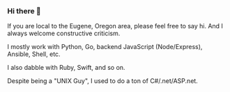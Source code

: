 ### Hi there 👋

If you are local to the Eugene, Oregon area, please feel free to say hi. And I always welcome constructive criticism.

I mostly work with Python, Go, backend JavaScript (Node/Express), Ansible, Shell, etc.

I also dabble with Ruby, Swift, and so on.

Despite being a "UNIX Guy", I used to do a ton of C#/.net/ASP.net.


<!--
**codejake/codejake** is a ✨ _special_ ✨ repository because its `README.md` (this file) appears on your GitHub profile.

Here are some ideas to get you started:

- 🔭 I’m currently working on ...
- 🌱 I’m currently learning ...
- 👯 I’m looking to collaborate on ...
- 🤔 I’m looking for help with ...
- 💬 Ask me about ...
- 📫 How to reach me: ...
- 😄 Pronouns: ...
- ⚡ Fun fact: ...
-->
